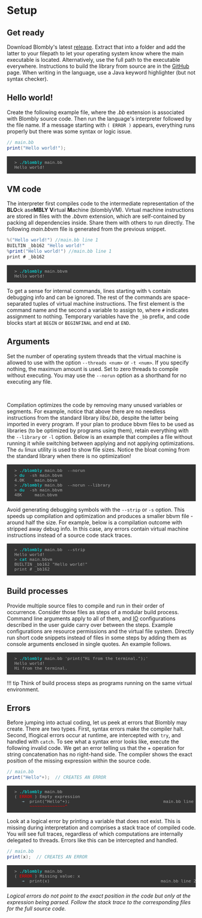 # Setup

## Get ready

Download Blombly's latest [release](https://github.com/maniospas/Blombly/releases/latest). Extract that into a folder
and add the latter to your filepath to let your operating system know where the main executable is located. Alternatively,
use the full path to the executable everywhere. Instructions to build the library from source are in the
[GitHub](https://github.com/maniospas/Blombly) page.
When writing in the language, use a Java keyword highlighter (but not syntax checker).

## Hello world!

Create the following example file, where the *.bb* extension is associated with Blombly source code.
Then run the language's interpreter followed by the file name.
If a message starting with `( ERROR )` appears, everything runs properly but there was some syntax or logic issue.

```java
// main.bb
print("Hello world!");
```

<pre style="font-size: 80%;background-color: #333; color: #AAA; padding: 10px 20px;">
> <span style="color: cyan;">./blombly</span> main.bb
Hello world!
</pre>



## VM code

The interpreter first compiles code to the intermediate representation of the
**BLO**ck ase**MBLY** **V**irtual **M**achine (blomblyVM). 
Virtual machine instructions are stored in files with the *.bbvm* extension,
which are self-contained by packing all dependencies inside.
Share them with others to run directly. 
The following *main.bbvm* file is generated from the previous snippet.

```java
%("Hello world!") //main.bb line 1
BUILTIN _bb162 "Hello world!"
%print("Hello world!") //main.bb line 1
print # _bb162
```

<pre style="font-size: 80%;background-color: #333; color: #AAA; padding: 10px 20px;">
> <span style="color: cyan;">./blombly</span> main.bbvm
Hello world!
</pre>

To get a sense for internal commands, lines starting with `%` contain
debugging info and can be ignored. The rest of the commands are space-separated 
tuples of virtual machine instructions. The first element is the command name and the
second a variable to assign to, where `#` indicates
assignment to nothing. Temporary variables have the `_bb` prefix,
and code blocks start at `BEGIN` or `BEGINFINAL` and end at `END`.

## Arguments

Set the number of operating system threads that the virtual machine
is allowed to use with the option `--threads <num>` or `-t <num>`.
If you specify nothing, the maximum amount is used. 
Set to zero threads to compile without executing. You may use
the `--norun` option as a shorthand for no executing any file.

<br>

Compilation optimizes the code by removing many unused variables or segments.
For example, notice that above there are no needless instructions
from the standard library *libs/.bb*, despite the latter being
imported in every program. If your plan to produce bbvm files
to be used as libraries (to be optimized by programs using them),
retain everything with the `--library` or `-l` option. 
Below is an example that compiles a file without running it while switching
between applying and not applying optimizations. The `du` linux
utility is used to show file sizes. Notice the bloat coming from the standard
library when there is no optimization!


<pre style="font-size: 80%;background-color: #333; color: #AAA; padding: 10px 20px;">
> <span style="color: cyan;">./blombly</span> main.bb  --norun
> <span style="color: cyan;">du</span>  -sh main.bbvm
4.0K    main.bbvm
> <span style="color: cyan;">./blombly</span> main.bb  --norun --library
> <span style="color: cyan;">du</span>  -sh main.bbvm
48K     main.bbvm
</pre>

Avoid generating debugging symbols with the `--strip` or `-s` option.
This speeds up compilation and optimization and produces a smaller bbvm file - around 
half the size. For example, below is a compilation outcome
with stripped away debug info. In this case, any errors contain virtual machine instructions
instead of a source code stack traces.

<pre style="font-size: 80%;background-color: #333; color: #AAA; padding: 10px 20px;">
> <span style="color: cyan;">./blombly</span> main.bb  --strip
Hello world!
> <span style="color: cyan;">cat</span> main.bbvm
BUILTIN _bb162 "Hello world!"
print # _bb162
</pre>


## Build processes

Provide multiple source files to compile and run in their order of 
occurrence. Consider those files as steps of a modular build process.
Command line arguments apply to all of them, and [IO](basics/io.md) 
configurations described in the user guide carry over between the steps. 
Example configurations are resource permissions and the virtual file system.
Directly run short code snippets instead of files in some steps
by adding them as console arguments enclosed in single quotes. An example follows.

<pre style="font-size: 80%;background-color: #333; color: #AAA; padding: 10px 20px;">
> <span style="color: cyan;">./blombly</span> main.bb 'print("Hi from the terminal.");'
Hello world!
Hi from the terminal.
</pre>

!!! tip
    Think of build process steps as programs running on the same virtual environment.

## Errors

Before jumping into actual coding, let us peek at errors that Blombly may create. There are two types. 
First, syntax errors make the compiler halt.
Second, lfiogical errors occur at runtime, are intercepted with `try`, and handled with `catch`.
To see what a syntax error looks like, execute the following invalid code.
We get an error telling us that the + operation for string concatenation has no right-hand side. 
The compiler shows the exact position of the missing expression within the source code.

```java
// main.bb
print("Hello"+);  // CREATES AN ERROR
```

<pre style="font-size: 80%;background-color: #333; color: #AAA; padding: 10px 20px; overflow-x: auto;">
> <span style="color: cyan;">./blombly</span> main.bb
(<span style="color: red;"> ERROR </span>) Empty expression
   <span style="color: lightblue;">→</span>  print("Hello"+);                                     main.bb line 1
      <span style="color: red;">~~~~~~~~~~~~~~^</span>
</pre>


Look at a logical error by printing a variable that does not exist.
This is missing during interpretation and comprises a stack trace of compiled code. 
You will see full traces, regardless of which computations are internally delegated to threads.
Errors like this can be intercepted and handled.


```java
// main.bb
print(x);  // CREATES AN ERROR
```

<pre style="font-size: 80%;background-color: #333; color: #AAA; padding: 10px 20px; overflow-x: auto;">
> <span style="color: cyan;">./blombly</span> main.bb
(<span style="color: red;"> ERROR </span>) Missing value: x
   <span style="color: lightblue;">→</span>  print(x)                                            main.bb line 2
</pre>


*Logical errors do not point to the exact position in the code but only at the
expression being parsed. Follow the stack trace to the corresponding files for 
the full source code.*
